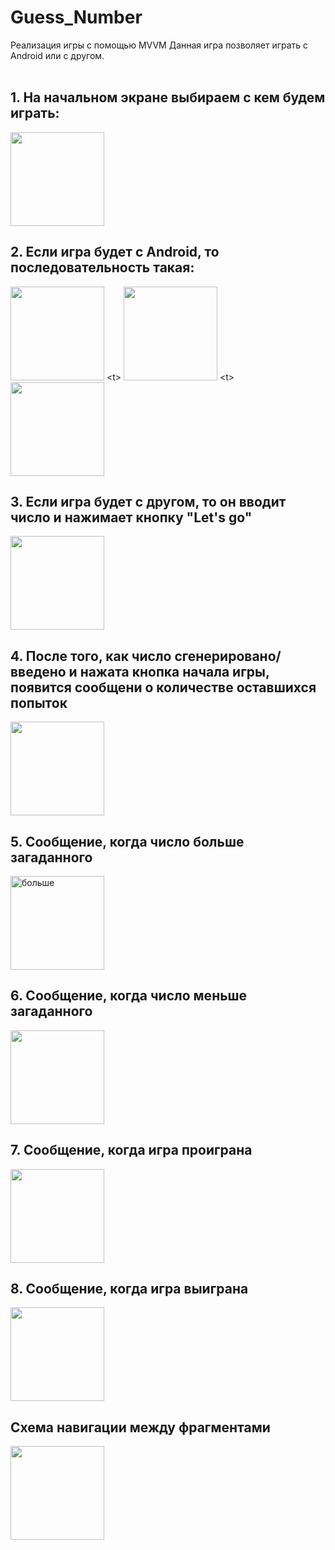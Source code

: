 # Guess_Number
Реализация игры с помощью MVVM
Данная игра позволяет играть с Android или с другом.
<br/>
<br/>
## 1. На начальном экране выбираем с кем будем играть:<br/>
<img src="https://github.com/UgolnikovaNatalya/Guess_Number/blob/master/ScreenShots/1start.png" width ="150"><br/>
## 2. Если игра будет с Android, то последовательность такая:<br/>
<img src="https://github.com/UgolnikovaNatalya/Guess_Number/blob/master/ScreenShots/2andr_game.png" width ="150"> <t\> <img src="https://github.com/UgolnikovaNatalya/Guess_Number/blob/master/ScreenShots/21gen_andr_num.png" width ="150"> <t\> <img src="https://github.com/UgolnikovaNatalya/Guess_Number/blob/master/ScreenShots/22start_game_andr.png" width ="150"> <br/>
## 3. Если игра будет с другом, то он вводит число и нажимает кнопку "Let's go"<br/>
<img src="https://github.com/UgolnikovaNatalya/Guess_Number/blob/master/ScreenShots/2friend_game.png" width ="150"> <br/>
## 4. После того, как число сгенерировано/введено и нажата кнопка начала игры, появится сообщени о количестве оставшихся попыток <br/>
<img src="https://github.com/UgolnikovaNatalya/Guess_Number/blob/master/ScreenShots/2friend_game.png" width ="150"> <br/>
## 5. Сообщение, когда число больше загаданного <br/>
<img src="https://github.com/UgolnikovaNatalya/Guess_Number/blob/master/ScreenShots/2friend_game.png" width ="150" alt = "больше"> <br/>
## 6. Сообщение, когда число меньше загаданного <br/>
<img src="https://github.com/UgolnikovaNatalya/Guess_Number/blob/master/ScreenShots/2friend_game.png" width ="150"> <br/>
## 7. Сообщение, когда игра проиграна <br/>
<img src="https://github.com/UgolnikovaNatalya/Guess_Number/blob/master/ScreenShots/2friend_game.png" width ="150"> <br/>
## 8. Сообщение, когда игра выиграна <br/>
<img src="https://github.com/UgolnikovaNatalya/Guess_Number/blob/master/ScreenShots/2friend_game.png" width ="150"> <br/>
## Схема навигации между фрагментами<br/>
<img src="https://github.com/UgolnikovaNatalya/Guess_Number/blob/master/ScreenShots/navigation.png" width ="150"> <br/>
